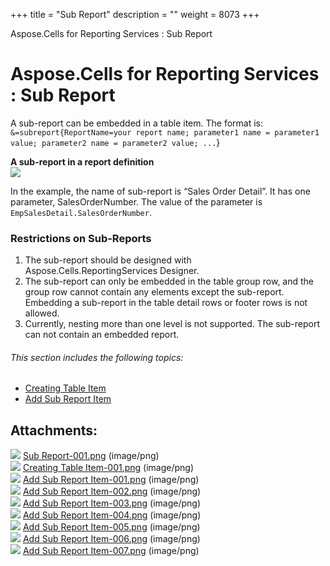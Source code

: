 +++
title = "Sub Report" 
description = "" 
weight = 8073 
+++

Aspose.Cells for Reporting Services : Sub Report  

# Aspose.Cells for Reporting Services : Sub Report


A sub-report can be embedded in a table item. The format is: `&=subreport{ReportName=your report name; parameter1 name = parameter1 value; parameter2 name = parameter2 value; ...`}

**A sub-report in a report definition**  
![](https://docs2.aspose.com/cells/reportingservices/attachments/6094962/6193391.png)

In the example, the name of sub-report is “Sales Order Detail”. It has one parameter, SalesOrderNumber. The value of the parameter is `EmpSalesDetail.SalesOrderNumber`.

### Restrictions on Sub-Reports

1.  The sub-report should be designed with Aspose.Cells.ReportingServices Designer.
2.  The sub-report can only be embedded in the table group row, and the group row cannot contain any elements except the sub-report. Embedding a sub-report in the table detail rows or footer rows is not allowed.
3.  Currently, nesting more than one level is not supported. The sub-report can not contain an embedded report.

###### This section includes the following topics:  

*   [Creating Table Item](https://docs2.aspose.com/cells/reportingservices/userguide/subreport/creating+table+item)
*   [Add Sub Report Item](https://docs2.aspose.com/cells/reportingservices/userguide/subreport/add+sub+report+item)

## Attachments:

![](https://docs2.aspose.com/cells/reportingservices/images/icons/bullet_blue.gif) [Sub Report-001.png](https://docs2.aspose.com/cells/reportingservices/attachments/6094962/6193391.png) (image/png)  
![](https://docs2.aspose.com/cells/reportingservices/images/icons/bullet_blue.gif) [Creating Table Item-001.png](https://docs2.aspose.com/cells/reportingservices/attachments/6094962/6193393.png) (image/png)  
![](https://docs2.aspose.com/cells/reportingservices/images/icons/bullet_blue.gif) [Add Sub Report Item-001.png](https://docs2.aspose.com/cells/reportingservices/attachments/6094962/6193401.png) (image/png)  
![](https://docs2.aspose.com/cells/reportingservices/images/icons/bullet_blue.gif) [Add Sub Report Item-002.png](https://docs2.aspose.com/cells/reportingservices/attachments/6094962/6193394.png) (image/png)  
![](https://docs2.aspose.com/cells/reportingservices/images/icons/bullet_blue.gif) [Add Sub Report Item-003.png](https://docs2.aspose.com/cells/reportingservices/attachments/6094962/6193395.png) (image/png)  
![](https://docs2.aspose.com/cells/reportingservices/images/icons/bullet_blue.gif) [Add Sub Report Item-004.png](https://docs2.aspose.com/cells/reportingservices/attachments/6094962/6193396.png) (image/png)  
![](https://docs2.aspose.com/cells/reportingservices/images/icons/bullet_blue.gif) [Add Sub Report Item-005.png](https://docs2.aspose.com/cells/reportingservices/attachments/6094962/6193397.png) (image/png)  
![](https://docs2.aspose.com/cells/reportingservices/images/icons/bullet_blue.gif) [Add Sub Report Item-006.png](https://docs2.aspose.com/cells/reportingservices/attachments/6094962/6193163.png) (image/png)  
![](https://docs2.aspose.com/cells/reportingservices/images/icons/bullet_blue.gif) [Add Sub Report Item-007.png](https://docs2.aspose.com/cells/reportingservices/attachments/6094962/6193164.png) (image/png)  

